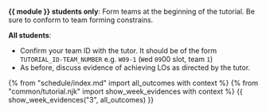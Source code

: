 **{{ module }} students only**: Form teams at the beginning of the tutorial. Be sure to conform to team forming constrains.

<panel src="../../admin/project-teams.md#main" header="Admin {{ icon_embedding }} Team Forming :star:" minimized />

**All students**: 
* Confirm your team ID with the tutor. It should be of the form `TUTORIAL_ID-TEAM_NUMBER` e.g. `W09-1` (`W`ed `09`00 slot, team `1`)
* As before, discuss evidence of achieving LOs as directed by the tutor.

{% from "schedule/index.md" import all_outcomes with context %}
{% from "common/tutorial.njk" import  show_week_evidences with context %}
{{ show_week_evidences("3", all_outcomes) }}